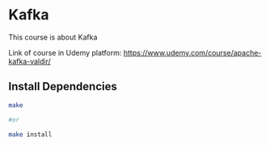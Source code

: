 # Kafka

This course is about Kafka

Link of course in Udemy platform: <https://www.udemy.com/course/apache-kafka-valdir/>

## Install Dependencies

```bash
make

#or

make install
```
